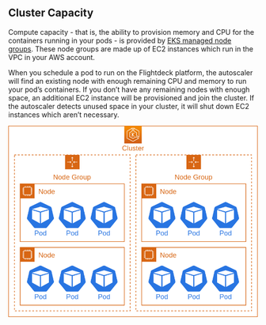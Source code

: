 
## Cluster Capacity

Compute capacity - that is, the ability to provision memory and CPU for
the containers running in your pods - is provided by [EKS managed node
groups](https://docs.aws.amazon.com/eks/latest/userguide/managed-node-groups.html).
These node groups are made up of EC2 instances which run in the VPC in
your AWS account.

When you schedule a pod to run on the Flightdeck platform, the
autoscaler will find an existing node with enough remaining CPU and
memory to run your pod’s containers. If you don’t have any remaining
nodes with enough space, an additional EC2 instance will be provisioned
and join the cluster. If the autoscaler detects unused space in your
cluster, it will shut down EC2 instances which aren’t necessary.

![Node Groups](./node-groups.png)
